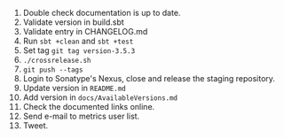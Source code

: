 1. Double check documentation is up to date.
2. Validate version in build.sbt
3. Validate entry in CHANGELOG.md
4. Run `sbt +clean` and `sbt +test`
5. Set tag `git tag version-3.5.3`
6. `./crossrelease.sh`
7. `git push --tags`
8. Login to Sonatype's Nexus, close and release the staging repository.
9. Update version in `README.md`
10. Add version in `docs/AvailableVersions.md`
11. Check the documented links online.
12. Send e-mail to metrics user list.
13. Tweet.

